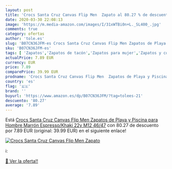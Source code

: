 ```yaml
---
layout: post
title: 'Crocs Santa Cruz Canvas Flip Men  Zapato al 80.27 % de descuento'
date: 2020-03-30 22:08:13
image: 'https://m.media-amazon.com/images/I/31xWTBi0n+L._SL400_.jpg'
comments: true
category: ofertas
author: 'tole.es'
slug: 'B07CN36JFM-es Crocs Santa Cruz Canvas Flip Men Zapatos de Playa y...'
sku: 'B07CN36JFM-es'
tags: [ 'Zapatos','Zapatos de tacón','Zapatos para mujer','Zapatos y complementos','zapatos', ]
actualPrice: 7.89 EUR
currency: EUR
price: 7.89
comparePrice: 39.99 EUR
prodname: 'Crocs Santa Cruz Canvas Flip Men  Zapatos de Playa y Piscina para Hombre  Marrón  Espresso/Khaki 22y   M12  46/47'
country: 'es'
flag: '🇪🇸'
brand: ''
buyurl: 'https://www.amazon.es/dp/B07CN36JFM/?tag=tolees-21'
descuento: '80.27'
average: '7.89'
---
```


Está [Crocs Santa Cruz Canvas Flip Men  Zapatos de Playa y Piscina para Hombre  Marrón  Espresso/Khaki 22y   M12  46/47](https://www.amazon.es/dp/B07CN36JFM/?tag=tolees-21) con 80.27 de descuento por 7.89 EUR (original: 39.99 EUR) en el siguiente enlace!

[![Crocs Santa Cruz Canvas Flip Men  Zapato](https://m.media-amazon.com/images/I/31xWTBi0n+L._SL400_.jpg)](https://www.amazon.es/dp/B07CN36JFM/?tag=tolees-21)

ℹ️:


[🛒 Ver la oferta!!](https://www.amazon.es/dp/B07CN36JFM/?tag=tolees-21)
